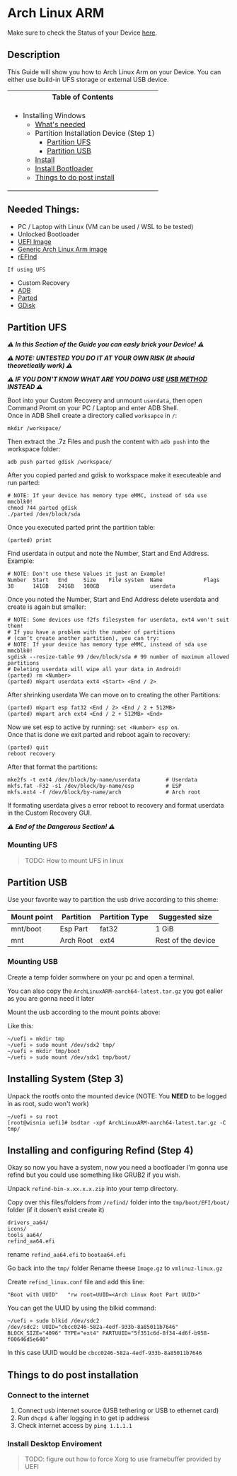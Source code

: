 # Arch Linux ARM

Make sure to check the Status of your Device [here](https://github.com/Robotix22/Mu-Qcom/blob/main/Status.md).

## Description

This Guide will show you how to Arch Linux Arm on your Device.
You can either use build-in UFS storage or external USB device.

<table>
<tr><th>Table of Contents</th></th>
<tr><td>
  
- Installing Windows
    - [What's needed](#needed-things)
    - Partition Installation Device (Step 1)
        - [Partition UFS](#partition-ufs)
        - [Partition USB](#partition-usb)
    - [Install](#installing-system-step-3)
    - [Install Bootloader](#installing-and-configuring-refind-step-4)
    - [Things to do post install](#things-to-do-post-installation)

</td></tr> </table>

## Needed Things:
   - PC / Laptop with Linux (VM can be used / WSL to be tested)
   - Unlocked Bootloader
   - [UEFI Image](https://github.com/Robotix22/Mu-Qcom)
   - [Generic Arch Linux Arm image](https://archlinuxarm.org/platforms/armv8/generic)
   - [rEFInd](https://sourceforge.net/projects/refind/files/0.14.0.2/refind-bin-0.14.0.2.zip/download)

   `If using UFS`
   - Custom Recovery
   - [ADB](https://developer.android.com/studio/releases/platform-tools#downloads)
   - [Parted](https://renegade-project.tech/tools/parted.7z)
   - [GDisk](https://renegade-project.tech/tools/gdisk.7z)

## Partition UFS
***⚠️ In this Section of the Guide you can easly brick your Device! ⚠️***

***⚠️ NOTE: UNTESTED YOU DO IT AT YOUR OWN RISK (It should theoretically work) ⚠️***

***⚠️ IF YOU DON'T KNOW WHAT ARE YOU DOING USE [USB METHOD](#partition-usb) INSTEAD ⚠️***


Boot into your Custom Recovery and unmount `userdata`, then open Command Promt on your PC / Laptop and enter ADB Shell. <br />
Once in ADB Shell create a directory called `worksapce` in `/`:
```
mkdir /workspace/
```
Then extract the .7z Files and push the content with `adb push` into the workspace folder:
```
adb push parted gdisk /workspace/
```
After you copied parted and gdisk to workspace make it executeable and run parted:
```
# NOTE: If your device has memory type eMMC, instead of sda use mmcblk0!
chmod 744 parted gdisk
./parted /dev/block/sda
```
Once you executed parted print the partition table:
```
(parted) print
```
Find userdata in output and note the Number, Start and End Address. <br />
Example:
```
# NOTE: Don't use these Values it just an Example!
Number  Start   End     Size    File system  Name             Flags
38      141GB   241GB   100GB                userdata
```
Once you noted the Number, Start and End Address delete userdata and create is again but smaller: <br />
```
# NOTE: Some devices use f2fs filesystem for userdata, ext4 won't suit them!
# If you have a problem with the number of partitions
# (can’t create another partition), you can try:
# NOTE: If your device has memory type eMMC, instead of sda use mmcblk0!
sgdisk --resize-table 99 /dev/block/sda # 99 number of maximum allowed partitions
# Deleting userdata will wipe all your data in Android!
(parted) rm <Number>
(parted) mkpart userdata ext4 <Start> <End / 2>
```
After shrinking userdata We can move on to creating the other Partitions:
```
(parted) mkpart esp fat32 <End / 2> <End / 2 + 512MB>
(parted) mkpart arch ext4 <End / 2 + 512MB> <End>
```
Now we set esp to active by running: `set <Number> esp on`. <br />
Once that is done we exit parted and reboot again to recovery:
```
(parted) quit
reboot recovery
```
After that format the partitions:
```
mke2fs -t ext4 /dev/block/by-name/userdata        # Userdata
mkfs.fat -F32 -s1 /dev/block/by-name/esp          # ESP
mkfs.ext4 -f /dev/block/by-name/arch              # Arch root
```
If formating userdata gives a error reboot to recovery and format userdata in the Custom Recovery GUI. <br />

***⚠️ End of the Dangerous Section! ⚠️***

### Mounting UFS

> TODO: How to mount UFS in linux

## Partition USB

Use your favorite way to partition the usb drive according to this sheme:

| Mount point   | Partition     | Partition Type| Suggested size    |
| ------------- | ------------- | ------------- | -------------     |
| mnt/boot      | Esp Part      | fat32         | 1 GiB             |
| mnt           | Arch Root     | ext4          | Rest of the device|

### Mounting USB

Create a temp folder somwhere on your pc and open a terminal.

You can also copy the `ArchLinuxARM-aarch64-latest.tar.gz` you got ealier as you are gonna need it later

Mount the usb according to the mount points above:

Like this:
```
~/uefi » mkdir tmp
~/uefi » sudo mount /dev/sdx2 tmp/
~/uefi » mkdir tmp/boot
~/uefi » sudo mount /dev/sdx1 tmp/boot/
```

## Installing System (Step 3)
Unpack the rootfs onto the mounted device
(NOTE: You **NEED** to be logged in as root, sudo won't work)

```
~/uefi » su root
[root@wisnia uefi]# bsdtar -xpf ArchLinuxARM-aarch64-latest.tar.gz -C tmp/
```

## Installing and configuring Refind (Step 4)
Okay so now you have a system, now you need a bootloader I'm gonna use refind but you could use something like GRUB2 if you wish.

Unpack `refind-bin-x.xx.x.x.zip` into your temp directory.

Copy over this files/folders from `/refind/` folder into the `tmp/boot/EFI/boot/` folder (if it dosen't exist create it)
```
drivers_aa64/
icons/
tools_aa64/
refind_aa64.efi
```

rename `refind_aa64.efi` to `bootaa64.efi`

Go back into the `tmp/` folder
Rename theese `Image.gz` to `vmlinuz-linux.gz`

Create `refind_linux.conf` file and add this line:

```
"Boot with UUID"   "rw root=UUID=<Arch Linux Root Part UUID>"
```

You can get the UUID by using the blkid command:
```
~/uefi » sudo blkid /dev/sdc2
/dev/sdc2: UUID="cbcc0246-582a-4edf-933b-8a85011b7646" BLOCK_SIZE="4096" TYPE="ext4" PARTUUID="5f351c6d-8f34-4d6f-b958-f00646d5e640"
```

In this case UUID would be `cbcc0246-582a-4edf-933b-8a85011b7646`

## Things to do post installation

### Connect to the internet

1. Connect usb internet source (USB tethering or USB to ethernet card)
2. Run `dhcpd &` after logging in to get ip address
3. Check internet access by `ping 1.1.1.1`

### Install Desktop Enviroment

> TODO: figure out how to force Xorg to use framebuffer provided by UEFI